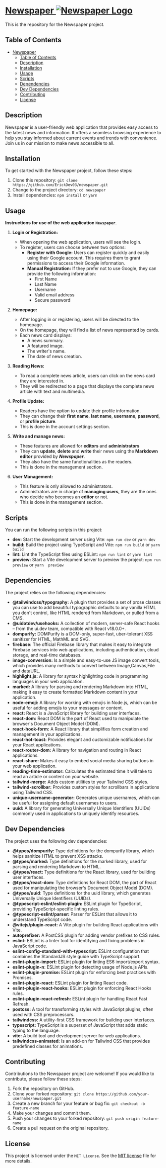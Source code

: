 # [Newspaper ![Newspaper Logo](https://img.icons8.com/ultraviolet/40/000000/news.png)](https://ericksosa-newspaper-mini-project.netlify.app/)

This is the repository for the Newspaper project.

## Table of Contents

- [Newspaper ](#newspaper-)
  - [Table of Contents](#table-of-contents)
  - [Description](#description)
  - [Installation](#installation)
  - [Usage](#usage)
  - [Scripts](#scripts)
  - [Dependencies](#dependencies)
  - [Dev Dependencies](#dev-dependencies)
  - [Contributing](#contributing)
  - [License](#license)

## Description

Newspaper is a user-friendly web application that provides easy access to the latest news and information. It offers a seamless browsing experience to help you stay informed about current events and trends with convenience. Join us in our mission to make news accessible to all.

## Installation

To get started with the Newspaper project, follow these steps:

1. Clone this repository: `git clone https://github.com/ErickDev03/newspaper.git`
2. Change to the project directory: `cd newspaper`
3. Install dependencies: `npm install` or `yarn`

## Usage

**Instructions for use of the web application `Newspaper`**.

1. **Login or Registration:**

   - When opening the web application, users will see the login.
   - To register, users can choose between two options:
     - **Register with Google:** Users can register quickly and easily using their Google account. This requires them to grant permissions to access their Google information.
     - **Manual Registration:** If they prefer not to use Google, they can provide the following information:
       - First Name
       - Last Name
       - Username
       - Valid email address
       - Secure password

2. **Homepage:**

   - After logging in or registering, users will be directed to the homepage.
   - On the homepage, they will find a list of news represented by cards.
   - Each news card displays:
     - A news summary.
     - A featured image.
     - The writer's name.
     - The date of news creation.

3. **Reading News:**

   - To read a complete news article, users can click on the news card they are interested in.
   - They will be redirected to a page that displays the complete news article with text and multimedia.

4. **Profile Update:**

   - Readers have the option to update their profile information.
   - They can change their **first name**, **last name**, **username**, **password**, or **profile picture**.
   - This is done in the account settings section.

5. **Write and manage news:**

   - These features are allowed for **editors** and **administrators**
   - They can **update**, **delete** and **write** their news using the **Markdown editor** provided by ***Newspaper***.
   - They also have the same functionalities as the readers.
   - This is done in the management section.

6. **User Management:**
   - This feature is only allowed to administrators.
   - Administrators are in charge of **managing users**, they are the ones who decide who becomes an **editor** or not.
   - This is done in the management section.

## Scripts

You can run the following scripts in this project:

- **dev:** Start the development server using Vite: `npm run dev` or `yarn dev`
- **build:** Build the project using TypeScript and Vite: `npm run build` or `yarn build`
- **lint:** Lint the TypeScript files using ESLint: `npm run lint` or `yarn lint`
- **preview:** Start a Vite development server to preview the project: `npm run preview` or `yarn  preview`

## Dependencies

The project relies on the following dependencies:

- **@tailwindcss/typography:** A plugin that provides a set of prose classes you can use to add beautiful typographic defaults to any vanilla HTML you don't control, like HTML rendered from Markdown, or pulled from a CMS.
- **@uidotdev/usehooks:** A collection of modern, server-safe React hooks – from the ui.dev team, compatible with React v18.0.0+.
- **dompurify:** DOMPurify is a DOM-only, super-fast, uber-tolerant XSS sanitizer for HTML, MathML and SVG.
- **firebase:** The official Firebase library that makes it easy to integrate Firebase services into web applications, including authentication, cloud storage, and real-time databases.
- **image-conversion:** Is a simple and easy-to-use JS image convert tools, which provides many methods to convert between Image,Canvas,File and dataURL.
- **highlight.js:** A library for syntax highlighting code in programming languages in your web application.
- **marked:** A library for parsing and rendering Markdown into HTML, making it easy to create formatted Markdown content in your application.
- **node-emoji:** A library for working with emojis in Node.js, which can be useful for adding emojis to your messages or content.
- **react:** React is a JavaScript library for building user interfaces.
- **react-dom:** React DOM is the part of React used to manipulate the browser's Document Object Model (DOM).
- **react-hook-form:** A React library that simplifies form creation and management in your applications.
- **react-hot-toast:** Provides elegant and customizable notifications for your React applications.
- **react-router-dom:** A library for navigation and routing in React applications.
- **react-share:** Makes it easy to embed social media sharing buttons in your web application.
- **reading-time-estimator:** Calculates the estimated time it will take to read an article or content on your website.
- **tailwind-merge:** Adds custom utilities to your Tailwind CSS styles.
- **tailwind-scrollbar:** Provides custom styles for scrollbars in applications using Tailwind CSS.
- **unique-username-generator:** Generates unique usernames, which can be useful for assigning default usernames to users.
- **uuid:** A library for generating Universally Unique Identifiers (UUIDs) commonly used in applications to uniquely identify resources.

## Dev Dependencies

The project uses the following dev dependencies:

- **@types/dompurify:** Type definitions for the dompurify library, which helps sanitize HTML to prevent XSS attacks.
- **@types/marked:** Type definitions for the marked library, used for parsing and rendering Markdown to HTML.
- **@types/react:** Type definitions for the React library, used for building user interfaces.
- **@types/react-dom:** Type definitions for React DOM, the part of React used for manipulating the browser's Document Object Model (DOM).
- **@types/uuid:** Type definitions for the uuid library, which generates Universally Unique Identifiers (UUIDs).
- **@typescript-eslint/eslint-plugin:** ESLint plugin for TypeScript, providing TypeScript-specific linting rules.
- **@typescript-eslint/parser:** Parser for ESLint that allows it to understand TypeScript code.
- **@vitejs/plugin-react:** A Vite plugin for building React applications with Vite.
- **autoprefixer:** A PostCSS plugin for adding vendor prefixes to CSS rules.
- **eslint:** ESLint is a linter tool for identifying and fixing problems in JavaScript code.
- **eslint-config-standard-with-typescript:** ESLint configuration that combines the StandardJS style guide with TypeScript support.
- **eslint-plugin-import:** ESLint plugin for linting ES6 import/export syntax.
- **eslint-plugin-n:** ESLint plugin for detecting usage of Node.js APIs.
- **eslint-plugin-promise:** ESLint plugin for enforcing best practices with Promises.
- **eslint-plugin-react:** ESLint plugin for linting React code.
- **eslint-plugin-react-hooks:** ESLint plugin for enforcing React Hooks rules.
- **eslint-plugin-react-refresh:** ESLint plugin for handling React Fast Refresh.
- **postcss:** A tool for transforming styles with JavaScript plugins, often used with CSS preprocessors.
- **tailwindcss:** A utility-first CSS framework for building user interfaces.
- **typescript:** TypeScript is a superset of JavaScript that adds static typing to the language.
- **vite:** A build tool and development server for web applications.
- **tailwindcss-animated:** Is an add-on for Tailwind CSS that provides predefined classes for animations.

## Contributing

Contributions to the Newspaper project are welcome! If you would like to contribute, please follow these steps:

1. Fork the repository on GitHub.
2. Clone your forked repository: `git clone https://github.com/your-username/newspaper.git`
3. Create a new branch for your feature or bug fix: `git checkout -b feature-name`
4. Make your changes and commit them.
5. Push your changes to your forked repository: `git push origin feature-name`
6. Create a pull request on the original repository.

## License

This project is licensed under the `MIT License`. See the [MIT license](https://opensource.org/license/mit/) file for more details.

